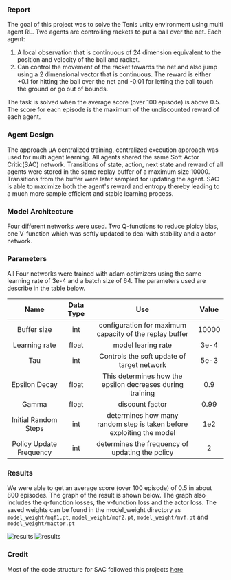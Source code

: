 ### Report
The goal of this project was to solve the Tenis unity environment using multi agent RL. Two agents are controlling rackets to put a ball over the net. Each agent:
1) A local observation that is continuous of 24 dimension equivalent to the position and velocity of the ball and racket. 
2) Can control the movement of the racket towards the net and also jump using a 2 dimensional vector that is continuous. The reward is either +0.1 for hitting the ball over the net and -0.01 for letting the ball touch the ground or go out of bounds. 

The task is solved when the average score (over 100 episode) is above 0.5. The score for each episode is the maximum of the undiscounted reward of each agent. 

### Agent Design

The approach uA centralized training, centralized execution approach was used for multi agent learning. All agents shared the same Soft Actor Critic(SAC) network. Transitions of state, action, next state and reward of all agents were stored in the same replay buffer of a maximum size 10000. Transitions from the buffer were later sampled for updating the agent. SAC is able to maximize both the agent's reward and entropy thereby leading to a much more sample efficient and stable learning process. 

### Model Architecture

Four different networks were used. Two Q-functions to reduce ploicy bias, one V-function which was softly updated to deal with stability and a actor network.

### Parameters

All Four networks were trained with adam optimizers using the same learning rate of 3e-4 and a batch size of 64. The parameters used are describe in the table below. 

|  Name | Data Type  | Use  | Value |
|:------:|:-----------:|:-----:|:------:|
| Buffer size  |  int |  configuration for maximum capacity of the replay buffer |10000|
| Learning rate  | float  |  model learing rate | 3e-4|
|  Tau | int  | Controls the soft update of target network | 5e-3|
| Epsilon Decay | float | This determines how the epsilon decreases during training| 0.9 |
| Gamma | float | discount factor | 0.99 |
|Initial Random Steps| int | determines how many random step is taken before exploiting the model |1e2 |
| Policy Update Frequency | int | determines the frequency of updating the policy | 2 |

### Results

We were able to get an average score (over 100 episode) of 0.5 in about 800 episodes. The graph of the result is shown below. The graph also includes the q-function losses, the v-function loss and the actor loss. The saved weights can be found in the model_weight directory as `model_weight/mqf1.pt`,
`model_weight/mqf2.pt`, `model_weight/mvf.pt` and `model_weight/mactor.pt`

![results](plots/masac_result.png)
![results](plots/masac_loss.png)

### Credit

Most of the code structure for SAC followed this projects [here](https://github.com/MrSyee/pg-is-all-you-need)